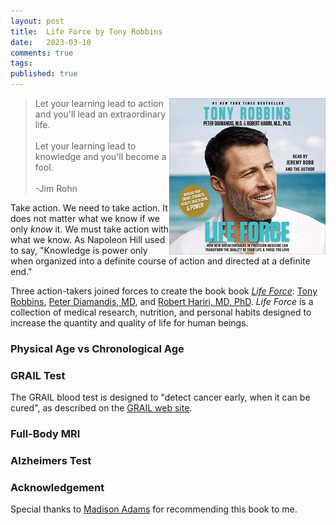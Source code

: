```yaml
---
layout: post
title:  Life Force by Tony Robbins
date:   2023-03-10
comments: true
tags: 
published: true
---
```



<img src="/images/life_force_tony_robbins.jpg" align="right" width="250" padding="10" alt="Life Force by Tony Robbins" title="Life Force by Tony Robbins" /> 

>Let your learning lead to action and you'll lead an extraordinary life.<br/>&nbsp;<br/>Let your learning lead to knowledge and you'll become a fool.<br/>&nbsp;<br/>-Jim Rohn

Take action. We need to take action. It does not matter what we know if we only _know_ it. We must take action with what we know. As Napoleon Hill used to say, "Knowledge is power only when organized into a definite course of action and directed at a definite end."

Three action-takers joined forces to create the book book _[Life Force](https://www.lifeforce.com/)_: [Tony Robbins](https://www.tonyrobbins.com), [Peter Diamandis, MD](https://www.linkedin.com/in/peterdiamandis/), and [Robert Hariri, MD, PhD](https://www.linkedin.com/in/drbobhariri/). _Life Force_ is a collection of medical research, nutrition, and personal habits designed to increase the quantity and quality of life for human beings.

<!--more-->

### Physical Age vs Chronological Age


### GRAIL Test

The GRAIL blood test is designed to "detect cancer early, when it can be cured", as described on the [GRAIL web site](https://grail.com/).


### Full-Body MRI


### Alzheimers Test



### Acknowledgement

Special thanks to [Madison Adams](https://www.linkedin.com/in/madison-adams-mba-72b9643a/) for recommending this book to me.
